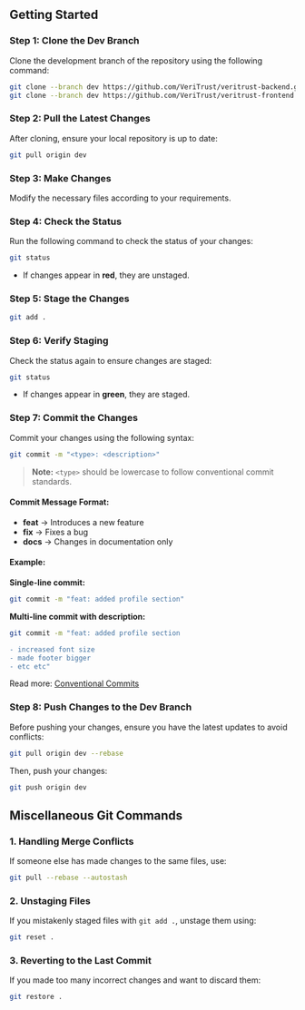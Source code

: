 ## Getting Started

### Step 1: Clone the Dev Branch
Clone the development branch of the repository using the following command:
```sh
git clone --branch dev https://github.com/VeriTrust/veritrust-backend.git
git clone --branch dev https://github.com/VeriTrust/veritrust-frontend.git
```

### Step 2: Pull the Latest Changes
After cloning, ensure your local repository is up to date:
```sh
git pull origin dev
```

### Step 3: Make Changes
Modify the necessary files according to your requirements.

### Step 4: Check the Status
Run the following command to check the status of your changes:
```sh
git status
```
- If changes appear in **red**, they are unstaged.

### Step 5: Stage the Changes
```sh
git add .
```

### Step 6: Verify Staging
Check the status again to ensure changes are staged:
```sh
git status
```
- If changes appear in **green**, they are staged.

### Step 7: Commit the Changes
Commit your changes using the following syntax:
```sh
git commit -m "<type>: <description>"
```
> **Note:** `<type>` should be lowercase to follow conventional commit standards.

#### Commit Message Format:
- **feat** → Introduces a new feature
- **fix** → Fixes a bug
- **docs** → Changes in documentation only

#### Example:
**Single-line commit:**
```sh
git commit -m "feat: added profile section"
```

**Multi-line commit with description:**
```sh
git commit -m "feat: added profile section

- increased font size
- made footer bigger
- etc etc"
```
Read more: [Conventional Commits](https://cheatsheets.zip/conventional-commits)

### Step 8: Push Changes to the Dev Branch
Before pushing your changes, ensure you have the latest updates to avoid conflicts:
```sh
git pull origin dev --rebase
```
Then, push your changes:
```sh
git push origin dev
```

## Miscellaneous Git Commands

### 1. Handling Merge Conflicts
If someone else has made changes to the same files, use:
```sh
git pull --rebase --autostash
```

### 2. Unstaging Files
If you mistakenly staged files with `git add .`, unstage them using:
```sh
git reset .
```

### 3. Reverting to the Last Commit
If you made too many incorrect changes and want to discard them:
```sh
git restore .
```
